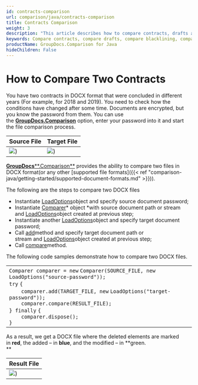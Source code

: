 ```yaml
---
id: contracts-comparison
url: comparison/java/contracts-comparison
title: Contracts Comparison
weight: 3
description: "This article describes how to compare contracts, drafts and legal documents using Microsoft Word blacklining feature and GroupDocs.Comparison API."
keywords: Compare contracts, compare drafts, compare blacklining, compare redlining
productName: GroupDocs.Comparison for Java
hideChildren: False
---
```

# How to Compare Two Contracts 

You have two contracts in DOCX format that were concluded in different years (For example, for 2018 and 2019). You need to check how the conditions have changed after some time. Documents are encrypted, but you know the password from them. You can use the **[GroupDocs.Comparison](https://products.groupdocs.com/comparison/java)** option, enter your password into it and start the file comparison process.

  

| Source File | Target File |
| --- | --- |
| ![](comparison-java/images/contracts-comparison.png)) | ![](comparison-java/images/contracts-comparison_1.png))

[**GroupDocs****.Comparison**](https://products.groupdocs.com/comparison/java) provides the ability to compare two files in DOCX format(or any other [supported file formats]({{< ref "comparison-java/getting-started/supported-document-formats.md" >}})).

The following are the steps to compare two DOCX files

*   Instantiate [LoadOptions](https://apireference.groupdocs.com/comparison/java/com.groupdocs.comparison.options.load/LoadOptions)object and specify source document password;
*   Instantiate [Comparer](https://apireference.groupdocs.com/comparison/java/com.groupdocs.comparison/Comparer)* object *with source document path or stream and [LoadOptions](https://apireference.groupdocs.com/comparison/java/com.groupdocs.comparison.options.load/LoadOptions)object created at previous step;
*   Instantiate another [LoadOptions](https://apireference.groupdocs.com/comparison/java/com.groupdocs.comparison.options.load/LoadOptions)object and specify target document password;
*   Call [add](https://apireference.groupdocs.com/net/comparison/groupdocs.comparison/comparer/methods/add/index)method and specify target document path or stream and [LoadOptions](https://apireference.groupdocs.com/comparison/java/com.groupdocs.comparison.options.load/LoadOptions)object created at previous step;
*   Call [compare](https://apireference.groupdocs.com/comparison/java/com.groupdocs.comparison/Comparer#compare(java.lang.String))method.

The following code samples demonstrate how to compare two DOCX files.

<table class="confluenceTable"><tbody><tr><td class="confluenceTd"><div class="container" title="Hint: double-click to select code"><div class="line number1 index0 alt2"><code class="java plain">Comparer comparer = </code><code class="java keyword">new</code> <code class="java plain">Comparer(SOURCE_FILE, </code><code class="java keyword">new</code> <code class="java plain">LoadOptions(</code><code class="java string">"source-password"</code><code class="java plain">));</code></div><div class="line number2 index1 alt1"><code class="java keyword">try</code> <code class="java plain">{</code></div><div class="line number3 index2 alt2"><code class="java spaces">&nbsp;&nbsp;&nbsp;&nbsp;</code><code class="java plain">comparer.add(TARGET_FILE, </code><code class="java keyword">new</code> <code class="java plain">LoadOptions(</code><code class="java string">"target-password"</code><code class="java plain">));</code></div><div class="line number4 index3 alt1"><code class="java spaces">&nbsp;&nbsp;&nbsp;&nbsp;</code><code class="java plain">comparer.compare(RESULT_FILE);</code></div><div class="line number5 index4 alt2"><code class="java plain">} </code><code class="java keyword">finally</code> <code class="java plain">{</code></div><div class="line number6 index5 alt1"><code class="java spaces">&nbsp;&nbsp;&nbsp;&nbsp;</code><code class="java plain">comparer.dispose();</code></div><div class="line number7 index6 alt2"><code class="java plain">}</code></div></div></td></tr></tbody></table>

As a result, we get a DOCX file where the deleted elements are marked in **red**, the added – in **blue**, and the modified – in **green.  
**

| Result File |
| --- |
| ![](comparison-java/images/contracts-comparison_2.png)) 

